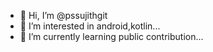 - 👋 Hi, I’m @pssujithgit
- 👀 I’m interested in android,kotlin...
- 🌱 I’m currently learning public contribution...
<!---
pssujithgit/pssujithgit is a ✨ special ✨ repository because its `README.md` (this file) appears on your GitHub profile.
You can click the Preview link to take a look at your changes.
--->
